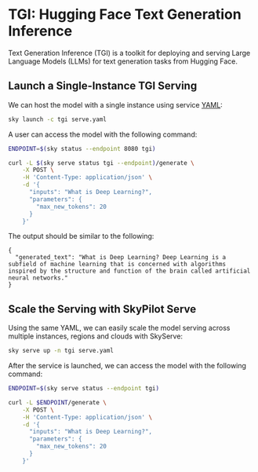 # TGI: Hugging Face Text Generation Inference


Text Generation Inference (TGI) is a toolkit for deploying and serving Large Language Models (LLMs) for text generation tasks from Hugging Face.


## Launch a Single-Instance TGI Serving

We can host the model with a single instance using service [YAML](https://github.com/skypilot-org/skypilot/blob/master/llm/tgi/serve.yaml):

```bash
sky launch -c tgi serve.yaml
```

A user can access the model with the following command:

```bash
ENDPOINT=$(sky status --endpoint 8080 tgi)

curl -L $(sky serve status tgi --endpoint)/generate \
    -X POST \
    -H 'Content-Type: application/json' \
    -d '{
      "inputs": "What is Deep Learning?",
      "parameters": {
        "max_new_tokens": 20
      }
    }'
```

The output should be similar to the following:

```console
{
  "generated_text": "What is Deep Learning? Deep Learning is a subfield of machine learning that is concerned with algorithms inspired by the structure and function of the brain called artificial neural networks."
}
```




## Scale the Serving with SkyPilot Serve

Using the same YAML, we can easily scale the model serving across multiple instances, regions and clouds with SkyServe:

```bash
sky serve up -n tgi serve.yaml
```

After the service is launched, we can access the model with the following command:

```bash
ENDPOINT=$(sky serve status --endpoint tgi)

curl -L $ENDPOINT/generate \
    -X POST \
    -H 'Content-Type: application/json' \
    -d '{
      "inputs": "What is Deep Learning?",
      "parameters": {
        "max_new_tokens": 20
      }
    }'
```





